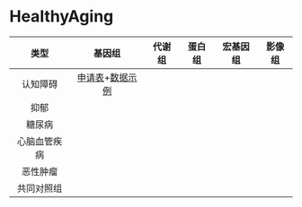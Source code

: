 # HealthyAging


|类型|基因组|代谢组|蛋白组|宏基因组|影像组|
|:---:|:---:|:---:|:---:|:---:|:---:|
|认知障碍|[申请表](https://github.com/Xia-Liu-Lab/HealthyAging/blob/main/%E6%95%B0%E6%8D%AE%E7%94%B3%E8%AF%B7%E8%A1%A8/%E8%AE%A4%E7%9F%A5%E9%9A%9C%E7%A2%8D%E6%95%B0%E6%8D%AE%E7%94%B3%E8%AF%B7%E8%A1%A8.pdf)+[数据示例](https://blog.csdn.net/m0_53945548/article/details/133872288)|||||
|抑郁||||||
|糖尿病||||||
|心脑血管疾病||||||
|恶性肿瘤||||||
|共同对照组||||||

